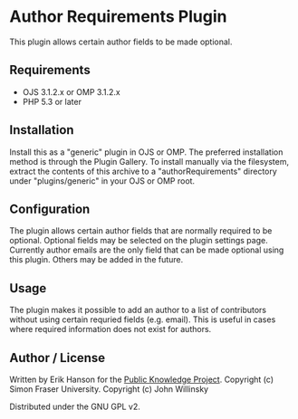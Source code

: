 # Author Requirements Plugin

This plugin allows certain author fields to be made optional.

## Requirements
* OJS 3.1.2.x or OMP 3.1.2.x
* PHP 5.3 or later

## Installation

Install this as a "generic" plugin in OJS or OMP. The preferred installation method is through the Plugin Gallery. To install manually via the filesystem, extract the contents of this archive to a "authorRequirements" directory under "plugins/generic" in your OJS or OMP root.

## Configuration

The plugin allows certain author fields that are normally required to be optional. Optional fields may be selected on the plugin settings page. Currently author emails are the only field that can be made optional using this plugin. Others may be added in the future. 

## Usage

The plugin makes it possible to add an author to a list of contributors without using certain requried fields (e.g. email). This is useful in cases where required information does not exist for authors.

## Author / License

Written by Erik Hanson for the [Public Knowledge Project](https://pkp.sfu.ca). Copyright (c) Simon Fraser University. Copyright (c) John Willinsky

Distributed under the GNU GPL v2.
